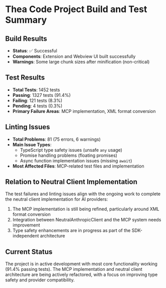 # Thea Code Project Build and Test Summary

## Build Results
- **Status**: ✅ Successful
- **Components**: Extension and Webview UI built successfully
- **Warnings**: Some large chunk sizes after minification (non-critical)

## Test Results
- **Total Tests**: 1452 tests
- **Passing**: 1327 tests (91.4%)
- **Failing**: 121 tests (8.3%)
- **Pending**: 4 tests (0.3%)
- **Primary Failure Areas**: MCP implementation, XML format conversion

## Linting Issues
- **Total Problems**: 81 (75 errors, 6 warnings)
- **Main Issue Types**:
  - TypeScript type safety issues (unsafe `any` usage)
  - Promise handling problems (floating promises)
  - Async function implementation issues (missing `await`)
- **Most Affected Files**: MCP-related test files and implementation

## Relation to Neutral Client Implementation
The test failures and linting issues align with the ongoing work to complete the neutral client implementation for AI providers:

1. The MCP implementation is still being refined, particularly around XML format conversion
2. Integration between NeutralAnthropicClient and the MCP system needs improvement
3. Type safety enhancements are in progress as part of the SDK-independent architecture

## Current Status
The project is in active development with most core functionality working (91.4% passing tests). The MCP implementation and neutral client architecture are being actively refactored, with a focus on improving type safety and provider compatibility.